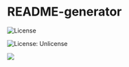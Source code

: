 # README-generator

![License](https://img.shields.io/badge/License-Mit.svg)

![License: Unlicense](https://img.shields.io/badge/license-gpl2.0-blue.svg)


![](https://drive.google.com/file/d/14J8OL7FDsmhOkTRsfTpgWhdnI-3a2J-e/view)

